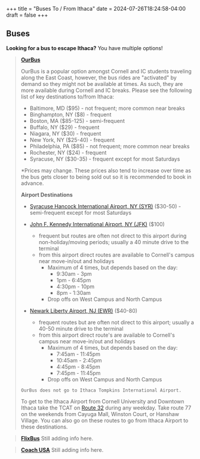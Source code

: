 +++
title = "Buses To / From Ithaca"
date = 2024-07-26T18:24:58-04:00
draft = false
+++

## Buses

**Looking for a bus to escape Ithaca?** You have multiple options!

> **[OurBus](https://www.ourbus.com/routes?origin=Ithaca,%20NY)**
> 
> OurBus is a popular option amongst Cornell and IC students traveling along the East Coast, however, the bus rides are "activated" by demand so they might not be available at times. As such, they are more available during Cornell and IC breaks. Please see the following list of key destinations to/from Ithaca:
>
> - Baltimore, MD ($95) - not frequent; more common near breaks
> - Binghampton, NY ($8) - frequent
> - Boston, MA ($85-125) - semi-frequent
> - Buffalo, NY ($29) - frequent
> - Niagara, NY ($30) - frequent
> - New York, NY ($25-40) - frequent
> - Philadelphia, PA ($85) - not frequent; more common near breaks
> - Rochester, NY ($24) - frequent
> - Syracuse, NY ($30-35) - frequent except for most Saturdays
>
> *Prices may change. These prices also tend to increase over time as the bus gets closer to being sold out so it is recommended to book in advance.
>
> **Airport Destinations**
> - [Syracuse Hancock International Airport, NY (SYR)](https://www.ourbus.com/routes/ithaca-to-syracuseairport) ($30-50) - semi-frequent except for most Saturdays
> - [John F. Kennedy International Airport, NY (JFK)](https://www.ourbus.com/routes/ithaca-to-jfk-airport) ($100) 
>   - frequent but routes are often not direct to this airport during non-holiday/moving periods; usually a 40 minute drive to the terminal
>   - from this airport direct routes are available to Cornell's campus near move-in/out and holidays
>     - Maximum of 4 times, but depends based on the day: 
>       - 9:30am - 3pm
>       - 1pm - 6:45pm
>       - 4:30pm - 10pm
>       - 8pm - 1:30am
>     - Drop offs on West Campus and North Campus
>
>   
> - [Newark Liberty Airport, NJ (EWR)](https://www.ourbus.com/routes/ithaca-ny-to-newark-airport-nj) ($40-80)
>   - frequent routes but are often not direct to this airport; usually a 40-50 minute drive to the terminal
>   - from this airport direct route's are available to Cornell's campus near move-in/out and holidays
>     - Maximum of 4 times, but depends based on the day: 
>       - 7:45am - 11:45pm 
>       - 10:45am - 2:45pm
>       - 4:45pm - 8:45pm
>       - 7:45pm - 11:45pm
>     - Drop offs on West Campus and North Campus
>
> `OurBus does not go to Ithaca Tompkins International Airport.`
>
> To get to the Ithaca Airport from Cornell University and Downtown Ithaca take the TCAT on [Route 32](https://www.google.com/maps/dir/Ithaca+Tompkins+International+Airport,+Culligan+Drive,+Ithaca,+NY/Downtown,+Ithaca,+NY/@42.4489487,-76.511933,13.32z/data=!4m14!4m13!1m5!1m1!1s0x89d08282398537b3:0x531403729cf41d94!2m2!1d-76.4585018!2d42.4910833!1m5!1m1!1s0x89d0819c8e655839:0xfa1878509b92491d!2m2!1d-76.4968166!2d42.4396074!3e3?entry=ttu) during any weekday. Take route 77 on the weekends from Cayuga Mall, Winston Court, or Hanshaw Village. You can also go on these routes to go from Ithaca Airport to these destinations.


> **[FlixBus](https://www.flixbus.co.uk/bus-routes?departureCity=99c4f86c-3ecb-11ea-8017-02437075395e)**
> Still adding info here.

> **[Coach USA](https://www.coachusa.com/bus-schedules/ithaca-platinum)**
> Still adding info here.